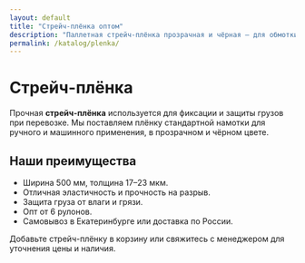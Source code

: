 ```yaml
---
layout: default
title: "Стрейч-плёнка оптом"
description: "Паллетная стрейч-плёнка прозрачная и чёрная — для обмотки грузов. Опт от 6 рулонов."
permalink: /katalog/plenka/
---
```


<h1>Стрейч-плёнка</h1>
<p>Прочная <strong>стрейч-плёнка</strong> используется для фиксации и защиты грузов при перевозке. Мы поставляем плёнку стандартной намотки для ручного и машинного применения, в прозрачном и чёрном цвете.</p>

<h2>Наши преимущества</h2>
<ul>
  <li>Ширина 500 мм, толщина 17–23 мкм.</li>
  <li>Отличная эластичность и прочность на разрыв.</li>
  <li>Защита груза от влаги и грязи.</li>
  <li>Опт от 6 рулонов.</li>
  <li>Самовывоз в Екатеринбурге или доставка по России.</li>
</ul>

<p>Добавьте стрейч-плёнку в корзину или свяжитесь с менеджером для уточнения цены и наличия.</p>
